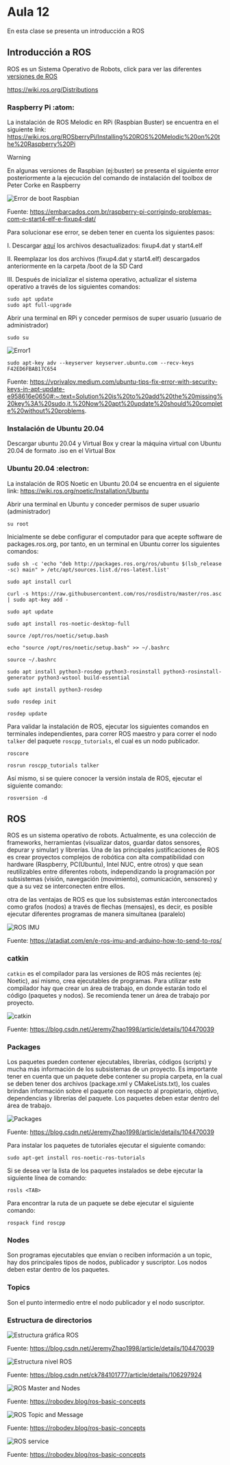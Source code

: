 <h1>Aula 12</h1>

En esta clase se presenta un introducción a ROS

<h2>Introducción a ROS</h2>

ROS es un Sistema Operativo de Robots, click para ver las diferentes <a href="https://wiki.ros.org/Distributions">versiones de ROS</a>

 https://wiki.ros.org/Distributions

<h3>Raspberry Pi :atom:</h3>

La instalación de ROS Melodic en RPi (Raspbian Buster) se encuentra en el siguiente link: https://wiki.ros.org/ROSberryPi/Installing%20ROS%20Melodic%20on%20the%20Raspberry%20Pi

>[!WARNING]
>En algunas versiones de Raspbian (ej:buster) se presenta el siguiente error posteriormente a la ejecución del comando de instalación del toolbox de Peter Corke en Raspberry

![Error de boot Raspbian](image-9.png)

Fuente: https://embarcados.com.br/raspberry-pi-corrigindo-problemas-com-o-start4-elf-e-fixup4-dat/

Para solucionar ese error, se deben tener en cuenta los siguientes pasos:

I. Descargar <a href="https://github.com/raspberrypi/firmware/tree/master/boot">aquí</a> los archivos desactualizados: fixup4.dat y start4.elf

II. Reemplazar los dos archivos (fixup4.dat y start4.elf) descargados anteriormente en la carpeta /boot de la SD Card

III. Después de inicializar el sistema operativo, actualizar el sistema operativo a través de los siguientes comandos:
```
sudo apt update
sudo apt full-upgrade
```


Abrir una terminal en RPi y conceder permisos de super usuario (usuario de administrador)

```
sudo su
```
![Error1](image-8.png)

```
sudo apt-key adv --keyserver keyserver.ubuntu.com --recv-keys F42ED6FBAB17C654
```

Fuente: https://vprivalov.medium.com/ubuntu-tips-fix-error-with-security-keys-in-apt-update-e958616e0650#:~:text=Solution%20is%20to%20add%20the%20missing%20key%3A%20sudo,it.%20Now%20apt%20update%20should%20complete%20without%20problems.



<h3>Instalación de Ubuntu 20.04</h3>

Descargar ubuntu 20.04 y Virtual Box y crear la máquina virtual con Ubuntu 20.04 de formato .iso en el Virtual Box

<h3>Ubuntu 20.04 :electron:</h3>

La instalación de ROS Noetic en Ubuntu 20.04 se encuentra en el siguiente link: https://wiki.ros.org/noetic/Installation/Ubuntu

Abrir una terminal en Ubuntu y conceder permisos de super usuario (administrador)

```
su root
```

Inicialmente se debe configurar el computador para que acepte software de packages.ros.org, por tanto, en un terminal en Ubuntu correr los siguientes comandos:

```
sudo sh -c 'echo "deb http://packages.ros.org/ros/ubuntu $(lsb_release -sc) main" > /etc/apt/sources.list.d/ros-latest.list'

sudo apt install curl

curl -s https://raw.githubusercontent.com/ros/rosdistro/master/ros.asc | sudo apt-key add -

sudo apt update

sudo apt install ros-noetic-desktop-full

source /opt/ros/noetic/setup.bash

echo "source /opt/ros/noetic/setup.bash" >> ~/.bashrc

source ~/.bashrc

sudo apt install python3-rosdep python3-rosinstall python3-rosinstall-generator python3-wstool build-essential

sudo apt install python3-rosdep

sudo rosdep init

rosdep update
```

Para validar la instalación de ROS, ejecutar los siguientes comandos en terminales independientes, para correr ROS maestro y para correr el nodo `talker` del paquete `roscpp_tutorials`, el cual es un nodo publicador.

```
roscore
```

```
rosrun roscpp_tutorials talker
```

Así mismo, si se quiere conocer la versión instala de ROS, ejecutar el siguiente comando:

```
rosversion -d
```

<h2>ROS</h2>

ROS es un sistema operativo de robots. Actualmente, es una colección de frameworks, herramientas (visualizar datos, guardar datos sensores, depurar y simular) y librerías. Una de las principales justificaciones de ROS es crear proyectos complejos de robótica con alta compatibilidad con hardware (Raspberry, PC(Ubuntu), Intel NUC, entre otros) y que sean reutilizables entre diferentes robots, independizando la programación por subsistemas (visión, navegación (movimiento), comunicación, sensores) y que a su vez se interconecten entre ellos.

otra de las ventajas de ROS es que los subsistemas están interconectados como grafos (nodos) a través de flechas (mensajes), es decir, es posible ejecutar diferentes programas de manera simultanea (paralelo)

![ROS IMU](image-3.png)

Fuente: https://atadiat.com/en/e-ros-imu-and-arduino-how-to-send-to-ros/

<h3>catkin</h3>

`catkin` es el compilador para las versiones de ROS más recientes (ej: Noetic), así mismo, crea ejecutables de programas. Para utilizar este compilador hay que crear un área de trabajo, en donde estarán todo el código (paquetes y nodos). Se recomienda tener un área de trabajo por proyecto.

![catkin](image-6.png)

Fuente: https://blog.csdn.net/JeremyZhao1998/article/details/104470039

<h3>Packages</h3>

Los paquetes pueden contener ejecutables, librerías, códigos (scripts) y mucha más información de los subsistemas de un proyecto. Es importante tener en cuenta que un paquete debe contener su propia carpeta, en la cual se deben tener dos archivos (package.xml y CMakeLists.txt), los cuales brindan información sobre el paquete con respecto al propietario, objetivo, dependencias y librerías del paquete. Los paquetes deben estar dentro del área de trabajo.

![Packages](image-5.png)

Fuente: https://blog.csdn.net/JeremyZhao1998/article/details/104470039

Para instalar los paquetes de tutoriales ejecutar el siguiente comando: 

```
sudo apt-get install ros-noetic-ros-tutorials
```

Si se desea ver la lista de los paquetes instalados se debe ejecutar la siguiente línea de comando:

```
rosls <TAB>
```

Para encontrar la ruta de un paquete se debe ejecutar el siguiente comando:

```
rospack find roscpp
```

<h3>Nodes</h3>

Son programas ejecutables que envían o reciben información a un topic, hay dos principales tipos de nodos, publicador y suscriptor. Los nodos deben estar dentro de los paquetes.

<h3>Topics</h3>

Son el punto intermedio entre el nodo publicador y el nodo suscriptor.

<h3>Estructura de directorios</h3>

![Estructura gráfica ROS](image-4.png)

Fuente: https://blog.csdn.net/JeremyZhao1998/article/details/104470039

![Estructura nivel ROS](image-7.png)

Fuente: https://blog.csdn.net/ck784101777/article/details/106297924





![ROS Master and Nodes](image.png)

Fuente: https://robodev.blog/ros-basic-concepts


![ROS Topic and Message](image-1.png)

Fuente: https://robodev.blog/ros-basic-concepts


![ROS service](image-2.png)

Fuente: https://robodev.blog/ros-basic-concepts
